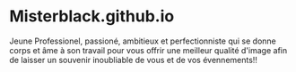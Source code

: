 # Misterblack.github.io
Jeune Professionel, passioné, ambitieux et perfectionniste qui se donne corps et âme à son travail pour vous offrir une meilleur qualité d'image afin de laisser un souvenir inoubliable de vous et de vos évennements!!
